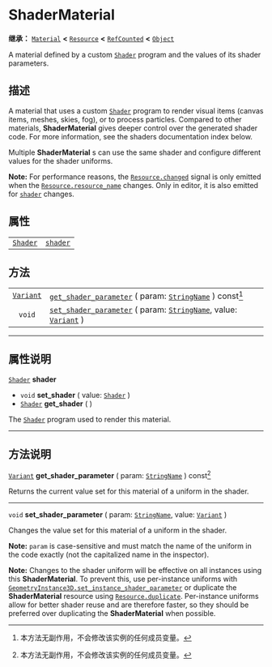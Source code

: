<!-- ⚠ 请勿编辑本文件 ⚠ -->
<!-- 本文档使用脚本从 WeDot 引擎源码仓库生成。 -->
<!-- 生成脚本：https://github.com/WeDot-Engine/WeDot/tree/4.3/doc/tools/make_md.py； -->
<!-- 原文件：https://github.com/WeDot-Engine/WeDot/tree/4.3/doc/classes/ShaderMaterial.xml。 -->

<div id="_class_shadermaterial"></div>

# ShaderMaterial

**继承：** [`Material`](class_material.md) **<** [`Resource`](class_resource.md) **<** [`RefCounted`](class_refcounted.md) **<** [`Object`](class_object.md)

A material defined by a custom [`Shader`](class_shader.md) program and the values of its shader parameters.

## 描述

A material that uses a custom [`Shader`](class_shader.md) program to render visual items (canvas items, meshes, skies, fog), or to process particles. Compared to other materials, **ShaderMaterial** gives deeper control over the generated shader code. For more information, see the shaders documentation index below.

Multiple **ShaderMaterial** s can use the same shader and configure different values for the shader uniforms.

 **Note:** For performance reasons, the [`Resource.changed`](#class_resource_signal_changed) signal is only emitted when the [`Resource.resource_name`](#class_resource_property_resource_name) changes. Only in editor, it is also emitted for [`shader`](#class_shadermaterial_property_shader) changes.

## 属性

|||
|:-:|:--|
| [`Shader`](class_shader.md) | [`shader`](#class_shadermaterial_property_shader) |

## 方法

|||
|:-:|:--|
| [`Variant`](class_variant.md) | [`get_shader_parameter`](#class_shadermaterial_method_get_shader_parameter) ( param: [`StringName`](class_stringname.md) ) const[^const]                         |
| `void`                        | [`set_shader_parameter`](#class_shadermaterial_method_set_shader_parameter) ( param: [`StringName`](class_stringname.md), value: [`Variant`](class_variant.md) ) |

<!-- rst-class:: classref-section-separator -->

---

## 属性说明

<div id="_class_shadermaterial_property_shader"></div>

[`Shader`](class_shader.md) **shader** <div id="class_shadermaterial_property_shader"></div>

- `void` **set_shader** ( value: [`Shader`](class_shader.md) )
- [`Shader`](class_shader.md) **get_shader** ( )

The [`Shader`](class_shader.md) program used to render this material.

<!-- rst-class:: classref-section-separator -->

---

## 方法说明

<div id="_class_shadermaterial_method_get_shader_parameter"></div>

[`Variant`](class_variant.md) **get_shader_parameter** ( param: [`StringName`](class_stringname.md) ) const[^const]<div id="class_shadermaterial_method_get_shader_parameter"></div>

Returns the current value set for this material of a uniform in the shader.

<!-- rst-class:: classref-item-separator -->

---

<div id="_class_shadermaterial_method_set_shader_parameter"></div>

`void` **set_shader_parameter** ( param: [`StringName`](class_stringname.md), value: [`Variant`](class_variant.md) )<div id="class_shadermaterial_method_set_shader_parameter"></div>

Changes the value set for this material of a uniform in the shader.

 **Note:** `param` is case-sensitive and must match the name of the uniform in the code exactly (not the capitalized name in the inspector).

 **Note:** Changes to the shader uniform will be effective on all instances using this **ShaderMaterial**. To prevent this, use per-instance uniforms with [`GeometryInstance3D.set_instance_shader_parameter`](#class_geometryinstance3d_method_set_instance_shader_parameter) or duplicate the **ShaderMaterial** resource using [`Resource.duplicate`](#class_resource_method_duplicate). Per-instance uniforms allow for better shader reuse and are therefore faster, so they should be preferred over duplicating the **ShaderMaterial** when possible.

[^virtual]: 本方法通常需要用户覆盖才能生效。
[^const]: 本方法无副作用，不会修改该实例的任何成员变量。
[^vararg]: 本方法除了能接受在此处描述的参数外，还能够继续接受任意数量的参数。
[^constructor]: 本方法用于构造某个类型。
[^static]: 调用本方法无需实例，可直接使用类名进行调用。
[^operator]: 本方法描述的是使用本类型作为左操作数的有效运算符。
[^bitfield]: 这个值是由下列位标志构成位掩码的整数。
[^void]: 无返回值。
